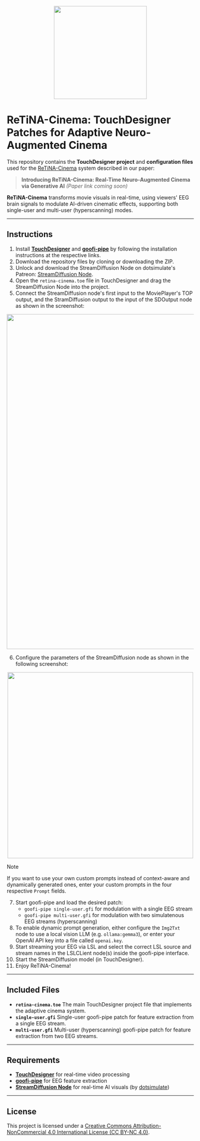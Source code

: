 <p align="center">
    <img src=https://github.com/user-attachments/assets/7907accf-39e7-464e-b647-d7435a873bda width=250>
</p>


# ReTiNA-Cinema: TouchDesigner Patches for Adaptive Neuro-Augmented Cinema

This repository contains the **TouchDesigner project** and **configuration files** used for the [ReTiNA-Cinema](https://github.com/KairosCollective/retina-cinema) system described in our paper:

> **Introducing ReTiNA-Cinema: Real-Time Neuro-Augmented Cinema via Generative AI**
> *(Paper link coming soon)*

**ReTiNA-Cinema** transforms movie visuals in real-time, using viewers' EEG brain signals to modulate AI-driven cinematic effects, supporting both single-user and multi-user (hyperscanning) modes.

---

## Instructions
1. Install [**TouchDesigner**](https://derivative.ca/download) and [**goofi-pipe**](https://github.com/dav0dea/goofi-pipe?tab=readme-ov-file#installation) by following the installation instructions at the respective links.
2. Download the repository files by cloning or downloading the ZIP.
3. Unlock and download the StreamDiffusion Node on dotsimulate's Patreon: [StreamDiffusion Node](https://www.patreon.com/posts/122151912?collection=565003).
4. Open the `retina-cinema.toe` file in TouchDesigner and drag the StreamDiffusion Node into the project.
5. Connect the StreamDiffusion node's first input to the MoviePlayer's TOP output, and the StramDiffusion output to the input of the SDOutput node as shown in the screenshot:
<p align="center">
    <img src=https://github.com/user-attachments/assets/781d77a0-fd64-4de7-aca9-9e0bbdbfbeea width="900">
</p>

6. Configure the parameters of the StreamDiffusion node as shown in the following screenshot:
<p align="center">
    <img src=https://github.com/user-attachments/assets/c40a39b0-c33a-42da-941e-876d8a13c90c width="500">
</p>

> [!NOTE]
> If you want to use your own custom prompts instead of context-aware and dynamically generated ones, enter your custom prompts in the four respective `Prompt` fields.

7. Start goofi-pipe and load the desired patch:
    - `goofi-pipe single-user.gfi` for modulation with a single EEG stream
    - `goofi-pipe multi-user.gfi` for modulation with two simulatenous EEG streams (hyperscanning)
8. To enable dynamic prompt generation, either configure the `Img2Txt` node to use a local vision LLM (e.g. `ollama:gemma3`), or enter your OpenAI API key into a file called `openai.key`.
9. Start streaming your EEG via LSL and select the correct LSL source and stream names in the LSLCLient node(s) inside the goofi-pipe interface.
10. Start the StreamDiffusion model (in TouchDesigner).
11. Enjoy ReTiNA-Cinema!

---

## Included Files

* **`retina-cinema.toe`** The main TouchDesigner project file that implements the adaptive cinema system.
* **`single-user.gfi`** Single-user goofi-pipe patch for feature extraction from a single EEG stream.
* **`multi-user.gfi`** Multi-user (hyperscanning) goofi-pipe patch for feature extraction from two EEG streams.

---

## Requirements

* [**TouchDesigner**](https://derivative.ca/download) for real-time video processing
* [**goofi-pipe**](https://github.com/dav0dea/goofi-pipe?tab=readme-ov-file#installation) for EEG feature extraction
* [**StreamDiffusion Node**](https://www.patreon.com/posts/122151912?collection=565003) for real-time AI visuals (by [dotsimulate](https://dotsimulate.com/))

---

## License

This project is licensed under a [Creative Commons Attribution-NonCommercial 4.0 International License (CC BY-NC 4.0)](https://creativecommons.org/licenses/by-nc/4.0/).
